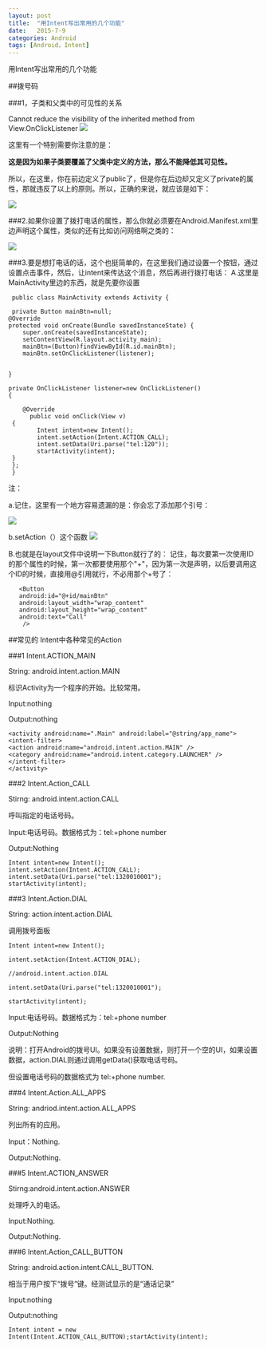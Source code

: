 ```yaml
---
layout: post
title:  "用Intent写出常用的几个功能"
date:   2015-7-9
categories: Android
tags: [Android，Intent]
---
```


用Intent写出常用的几个功能

<!-- more -->

##拨号码

###1，子类和父类中的可见性的关系

Cannot reduce the visibility of the inherited method from View.OnClickListener
![](http://img-storage.qiniudn.com/15-7-9/22175068.jpg)


这里有一个特别需要你注意的是：

**这是因为如果子类要覆盖了父类中定义的方法，那么不能降低其可见性。**

所以，在这里，你在前边定义了public了，但是你在后边却又定义了private的属性，那就违反了以上的原则。所以，正确的来说，就应该是如下：

![](http://img-storage.qiniudn.com/15-7-9/7829621.jpg)


###2.如果你设置了拨打电话的属性，那么你就必须要在Android.Manifest.xml里边声明这个属性，类似的还有比如访问网络啊之类的：

![](http://img-storage.qiniudn.com/15-7-9/22918125.jpg)

###3.要是想打电话的话，这个也挺简单的，在这里我们通过设置一个按钮，通过设置点击事件，然后，让intent来传达这个消息，然后再进行拨打电话：
A.这里是MainActivity里边的东西，就是先要你设置

     public class MainActivity extends Activity {

	 private Button mainBtn=null;
	@Override
	protected void onCreate(Bundle savedInstanceState) {
		super.onCreate(savedInstanceState);
		setContentView(R.layout.activity_main);
		mainBtn=(Button)findViewById(R.id.mainBtn);
		mainBtn.setOnClickListener(listener);
		
		
	}
	
	private OnClickListener listener=new OnClickListener() 
	{
		
		@Override
		  public void onClick(View v) 
     {
			Intent intent=new Intent();
			intent.setAction(Intent.ACTION_CALL);
			intent.setData(Uri.parse("tel:120"));
			startActivity(intent);	
     }
     };
     }

注：

a.记住，这里有一个地方容易遗漏的是：你会忘了添加那个引号：

![](http://img-storage.qiniudn.com/15-7-9/60336986.jpg)

b.setAction（）这个函数
![](http://img-storage.qiniudn.com/15-7-9/69714103.jpg)

B.也就是在layout文件中说明一下Button就行了的：
记住，每次要第一次使用ID的那个属性的时候，第一次都要使用那个"+"，因为第一次是声明，以后要调用这个ID的时候，直接用@引用就行，不必用那个+号了：

       <Button 
       android:id="@+id/mainBtn"
       android:layout_width="wrap_content"
       android:layout_height="wrap_content"
       android:text="Call"
        />

##常见的 Intent中各种常见的Action 

###1 Intent.ACTION_MAIN

String: android.intent.action.MAIN

标识Activity为一个程序的开始。比较常用。

Input:nothing

Output:nothing 

    <activity android:name=".Main" android:label="@string/app_name"> 
    <intent-filter>
    <action android:name="android.intent.action.MAIN" />
    <category android:name="android.intent.category.LAUNCHER" />
    </intent-filter>
    </activity> 

###2 Intent.Action_CALL

Stirng: android.intent.action.CALL

呼叫指定的电话号码。

Input:电话号码。数据格式为：tel:+phone number 

Output:Nothing 

    Intent intent=new Intent(); 
    intent.setAction(Intent.ACTION_CALL); 
    intent.setData(Uri.parse("tel:1320010001");
    startActivity(intent);

###3 Intent.Action.DIAL

String: action.intent.action.DIAL

调用拨号面板

    Intent intent=new Intent();

    intent.setAction(Intent.ACTION_DIAL); 

    //android.intent.action.DIAL

    intent.setData(Uri.parse("tel:1320010001");

    startActivity(intent); 

Input:电话号码。数据格式为：tel:+phone number 

Output:Nothing

说明：打开Android的拨号UI。如果没有设置数据，则打开一个空的UI，如果设置数据，action.DIAL则通过调用getData()获取电话号码。

但设置电话号码的数据格式为 tel:+phone number. 

###4 Intent.Action.ALL_APPS

String: andriod.intent.action.ALL_APPS

列出所有的应用。

Input：Nothing.

Output:Nothing.


###5 Intent.ACTION_ANSWER 

Stirng:android.intent.action.ANSWER

处理呼入的电话。

Input:Nothing.

Output:Nothing.

###6 Intent.Action_CALL_BUTTON

String: android.action.intent.CALL_BUTTON.

相当于用户按下“拨号”键。经测试显示的是“通话记录”

Input:nothing

Output:nothing

    Intent intent = new Intent(Intent.ACTION_CALL_BUTTON);startActivity(intent);
 




